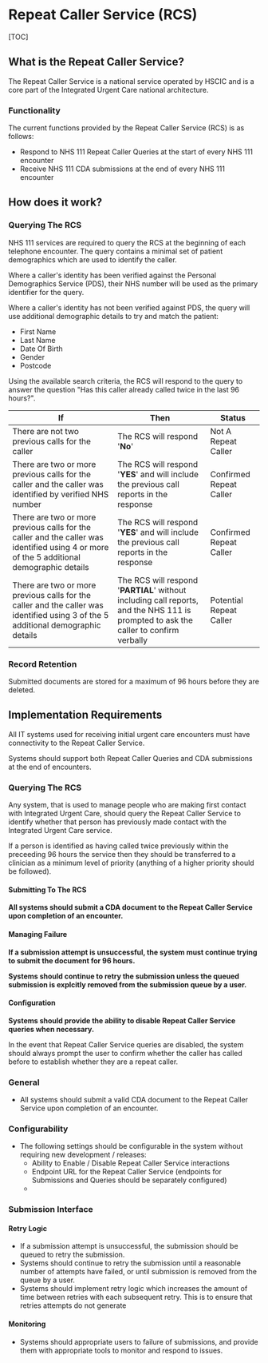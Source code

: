 # Repeat Caller Service (RCS)

[TOC]

## What is the Repeat Caller Service?
The Repeat Caller Service is a national service operated by HSCIC and is a core part of the Integrated Urgent Care national architecture.

### Functionality
The current functions provided by the Repeat Caller Service (RCS) is as follows:

- Respond to NHS 111 Repeat Caller Queries at the start of every NHS 111 encounter
- Receive NHS 111 CDA submissions at the end of every NHS 111 encounter


## How does it work?
### Querying The RCS
NHS 111 services are required to query the RCS at the beginning of each telephone encounter. The query contains a minimal set of patient demographics which are used to identify the caller.

Where a caller's identity has been verified against the Personal Demographics Service (PDS), their NHS number will be used as the primary identifier for the query.

Where a caller's identity has not been verified against PDS, the query will use additional demographic details to try and match the patient:

- First Name
- Last Name
- Date Of Birth
- Gender
- Postcode


Using the available search criteria, the RCS will respond to the query to answer the question "Has this caller already called twice in the last 96 hours?".

| If                                       | Then                                     | Status                  |
| ---------------------------------------- | ---------------------------------------- | ----------------------- |
| There are not two previous calls for the caller | The RCS will respond '**No**'            | Not A Repeat Caller     |
| There are two or more previous calls for the caller and the caller was identified by verified NHS number | The RCS will respond '**YES**' and will include the previous call reports in the response | Confirmed Repeat Caller |
| There are two or more previous calls for the caller and the caller was identified using 4 or more of the 5 additional demographic details | The RCS will respond '**YES**' and will include the previous call reports in the response | Confirmed Repeat Caller |
| There are two or more previous calls for the caller and the caller was identified using 3 of the 5 additional demographic details | The RCS will respond '**PARTIAL**' without including call reports, and the NHS 111 is prompted to ask the caller to confirm verbally | Potential Repeat Caller |


### Record Retention
Submitted documents are stored for a maximum of 96 hours before they are deleted.


## Implementation Requirements
All IT systems used for receiving initial urgent care encounters must have connectivity to the Repeat Caller Service.

Systems should support both Repeat Caller Queries and CDA submissions at the end of encounters. 


### Querying The RCS

Any system, that is used to manage people who are making first contact with Integrated Urgent Care, should query the Repeat Caller Service to identify whether that person has previously made contact with the Integrated Urgent Care service.

If a person is identified as having called twice previously within the preceeding 96 hours the service then they should be transferred to a clinician as a minimum level of priority (anything of a higher priority should be followed).


#### Submitting To The RCS

**All systems should submit a CDA document to the Repeat Caller Service upon completion of an encounter.**

#### Managing Failure
**If a submission attempt is unsuccessful, the system must continue trying to submit the document for 96 hours.**

**Systems should continue to retry the submission unless the queued submission is explcitly removed from the submission queue by a user.**



#### Configuration
**Systems should provide the ability to disable Repeat Caller Service queries when necessary.**

In the event that Repeat Caller Service queries are disabled, the system should always prompt the user to confirm whether the caller has called before to establish whether they are a repeat caller.

### General

- All systems should submit a valid CDA document to the Repeat Caller Service upon completion of an encounter.

### Configurability

- The following settings should be configurable in the system without requiring new development / releases:
  - Ability to Enable / Disable Repeat Caller Service interactions
  - Endpoint URL for the Repeat Caller Service (endpoints for Submissions and Queries should be separately configured)
  - ​

### Submission Interface
#### Retry Logic
- If a submission attempt is unsuccessful, the submission should be queued to retry the submission.
- Systems should continue to retry the submission until a reasonable number of attempts have failed, or until submission is removed from the queue by a user.
- Systems should implement retry logic which increases the amount of time between retries with each subsequent retry. This is to ensure that retries attempts do not generate

#### Monitoring
- Systems should appropriate users to failure of submissions, and provide them with appropriate tools to monitor and respond to issues.